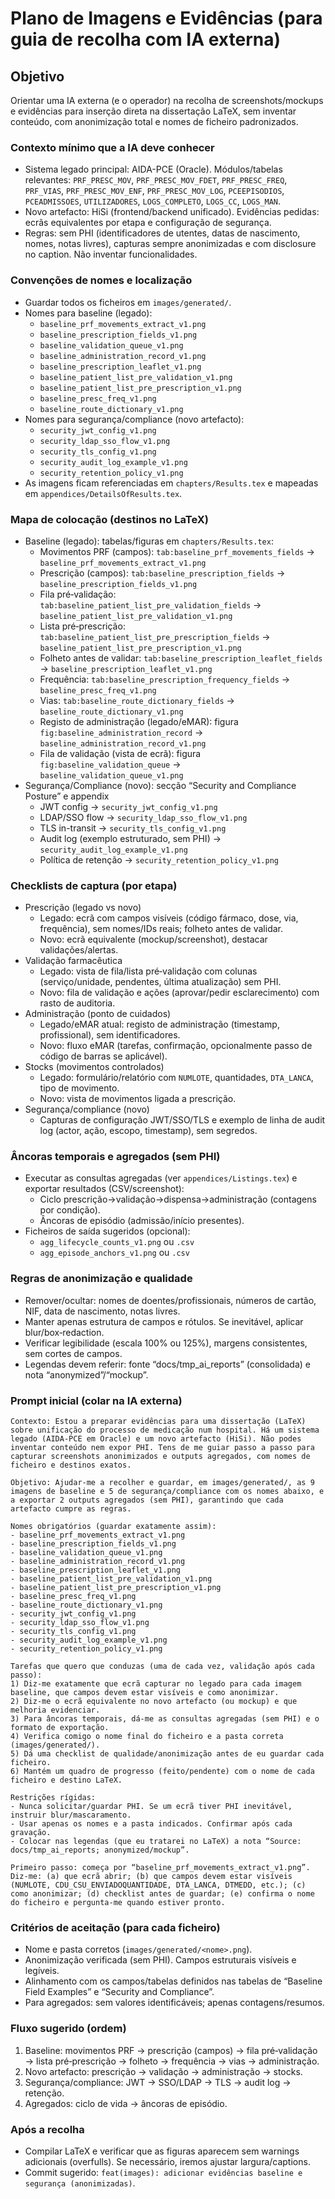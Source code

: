# Plano de Imagens e Evidências (para guia de recolha com IA externa)

## Objetivo

Orientar uma IA externa (e o operador) na recolha de screenshots/mockups e evidências para inserção direta na dissertação LaTeX, sem inventar conteúdo, com anonimização total e nomes de ficheiro padronizados.

### Contexto mínimo que a IA deve conhecer

- Sistema legado principal: AIDA-PCE (Oracle). Módulos/tabelas relevantes: `PRF_PRESC_MOV`, `PRF_PRESC_MOV_FDET`, `PRF_PRESC_FREQ`, `PRF_VIAS`, `PRF_PRESC_MOV_ENF`, `PRF_PRESC_MOV_LOG`, `PCEEPISODIOS`, `PCEADMISSOES`, `UTILIZADORES`, `LOGS_COMPLETO`, `LOGS_CC`, `LOGS_MAN`.
- Novo artefacto: HiSi (frontend/backend unificado). Evidências pedidas: ecrãs equivalentes por etapa e configuração de segurança.
- Regras: sem PHI (identificadores de utentes, datas de nascimento, nomes, notas livres), capturas sempre anonimizadas e com disclosure no caption. Não inventar funcionalidades.

### Convenções de nomes e localização

- Guardar todos os ficheiros em `images/generated/`.
- Nomes para baseline (legado):
  - `baseline_prf_movements_extract_v1.png`
  - `baseline_prescription_fields_v1.png`
  - `baseline_validation_queue_v1.png`
  - `baseline_administration_record_v1.png`
  - `baseline_prescription_leaflet_v1.png`
  - `baseline_patient_list_pre_validation_v1.png`
  - `baseline_patient_list_pre_prescription_v1.png`
  - `baseline_presc_freq_v1.png`
  - `baseline_route_dictionary_v1.png`
- Nomes para segurança/compliance (novo artefacto):
  - `security_jwt_config_v1.png`
  - `security_ldap_sso_flow_v1.png`
  - `security_tls_config_v1.png`
  - `security_audit_log_example_v1.png`
  - `security_retention_policy_v1.png`
- As imagens ficam referenciadas em `chapters/Results.tex` e mapeadas em `appendices/DetailsOfResults.tex`.

### Mapa de colocação (destinos no LaTeX)

- Baseline (legado): tabelas/figuras em `chapters/Results.tex`:
  - Movimentos PRF (campos): `tab:baseline_prf_movements_fields` → `baseline_prf_movements_extract_v1.png`
  - Prescrição (campos): `tab:baseline_prescription_fields` → `baseline_prescription_fields_v1.png`
  - Fila pré‑validação: `tab:baseline_patient_list_pre_validation_fields` → `baseline_patient_list_pre_validation_v1.png`
  - Lista pré‑prescrição: `tab:baseline_patient_list_pre_prescription_fields` → `baseline_patient_list_pre_prescription_v1.png`
  - Folheto antes de validar: `tab:baseline_prescription_leaflet_fields` → `baseline_prescription_leaflet_v1.png`
  - Frequência: `tab:baseline_prescription_frequency_fields` → `baseline_presc_freq_v1.png`
  - Vias: `tab:baseline_route_dictionary_fields` → `baseline_route_dictionary_v1.png`
  - Registo de administração (legado/eMAR): figura `fig:baseline_administration_record` → `baseline_administration_record_v1.png`
  - Fila de validação (vista de ecrã): figura `fig:baseline_validation_queue` → `baseline_validation_queue_v1.png`
- Segurança/Compliance (novo): secção “Security and Compliance Posture” e appendix
  - JWT config → `security_jwt_config_v1.png`
  - LDAP/SSO flow → `security_ldap_sso_flow_v1.png`
  - TLS in-transit → `security_tls_config_v1.png`
  - Audit log (exemplo estruturado, sem PHI) → `security_audit_log_example_v1.png`
  - Política de retenção → `security_retention_policy_v1.png`

### Checklists de captura (por etapa)

- Prescrição (legado vs novo)
  - Legado: ecrã com campos visíveis (código fármaco, dose, via, frequência), sem nomes/IDs reais; folheto antes de validar.
  - Novo: ecrã equivalente (mockup/screenshot), destacar validações/alertas.
- Validação farmacêutica
  - Legado: vista de fila/lista pré‑validação com colunas (serviço/unidade, pendentes, última atualização) sem PHI.
  - Novo: fila de validação e ações (aprovar/pedir esclarecimento) com rasto de auditoria.
- Administração (ponto de cuidados)
  - Legado/eMAR atual: registo de administração (timestamp, profissional), sem identificadores.
  - Novo: fluxo eMAR (tarefas, confirmação, opcionalmente passo de código de barras se aplicável).
- Stocks (movimentos controlados)
  - Legado: formulário/relatório com `NUMLOTE`, quantidades, `DTA_LANCA`, tipo de movimento.
  - Novo: vista de movimentos ligada a prescrição.
- Segurança/compliance (novo)
  - Capturas de configuração JWT/SSO/TLS e exemplo de linha de audit log (actor, ação, escopo, timestamp), sem segredos.

### Âncoras temporais e agregados (sem PHI)

- Executar as consultas agregadas (ver `appendices/Listings.tex`) e exportar resultados (CSV/screenshot):
  - Ciclo prescrição→validação→dispensa→administração (contagens por condição).
  - Âncoras de episódio (admissão/início presentes).
- Ficheiros de saída sugeridos (opcional):
  - `agg_lifecycle_counts_v1.png` ou `.csv`
  - `agg_episode_anchors_v1.png` ou `.csv`

### Regras de anonimização e qualidade

- Remover/ocultar: nomes de doentes/profissionais, números de cartão, NIF, data de nascimento, notas livres.
- Manter apenas estrutura de campos e rótulos. Se inevitável, aplicar blur/box‑redaction.
- Verificar legibilidade (escala 100% ou 125%), margens consistentes, sem cortes de campos.
- Legendas devem referir: fonte “docs/tmp_ai_reports” (consolidada) e nota “anonymized”/“mockup”.

### Prompt inicial (colar na IA externa)

```text
Contexto: Estou a preparar evidências para uma dissertação (LaTeX) sobre unificação do processo de medicação num hospital. Há um sistema legado (AIDA‑PCE em Oracle) e um novo artefacto (HiSi). Não podes inventar conteúdo nem expor PHI. Tens de me guiar passo a passo para capturar screenshots anonimizados e outputs agregados, com nomes de ficheiro e destinos exatos.

Objetivo: Ajudar-me a recolher e guardar, em images/generated/, as 9 imagens de baseline e 5 de segurança/compliance com os nomes abaixo, e a exportar 2 outputs agregados (sem PHI), garantindo que cada artefacto cumpre as regras.

Nomes obrigatórios (guardar exatamente assim):
- baseline_prf_movements_extract_v1.png
- baseline_prescription_fields_v1.png
- baseline_validation_queue_v1.png
- baseline_administration_record_v1.png
- baseline_prescription_leaflet_v1.png
- baseline_patient_list_pre_validation_v1.png
- baseline_patient_list_pre_prescription_v1.png
- baseline_presc_freq_v1.png
- baseline_route_dictionary_v1.png
- security_jwt_config_v1.png
- security_ldap_sso_flow_v1.png
- security_tls_config_v1.png
- security_audit_log_example_v1.png
- security_retention_policy_v1.png

Tarefas que quero que conduzas (uma de cada vez, validação após cada passo):
1) Diz-me exatamente que ecrã capturar no legado para cada imagem baseline, que campos devem estar visíveis e como anonimizar.
2) Diz-me o ecrã equivalente no novo artefacto (ou mockup) e que melhoria evidenciar.
3) Para âncoras temporais, dá-me as consultas agregadas (sem PHI) e o formato de exportação.
4) Verifica comigo o nome final do ficheiro e a pasta correta (images/generated/).
5) Dá uma checklist de qualidade/anonimização antes de eu guardar cada ficheiro.
6) Mantém um quadro de progresso (feito/pendente) com o nome de cada ficheiro e destino LaTeX.

Restrições rígidas:
- Nunca solicitar/guardar PHI. Se um ecrã tiver PHI inevitável, instruir blur/mascaramento.
- Usar apenas os nomes e a pasta indicados. Confirmar após cada gravação.
- Colocar nas legendas (que eu tratarei no LaTeX) a nota “Source: docs/tmp_ai_reports; anonymized/mockup”.

Primeiro passo: começa por “baseline_prf_movements_extract_v1.png”. Diz-me: (a) que ecrã abrir; (b) que campos devem estar visíveis (NUMLOTE, CDU_CSU_ENVIADOQUANTIDADE, DTA_LANCA, DTMEDD, etc.); (c) como anonimizar; (d) checklist antes de guardar; (e) confirma o nome do ficheiro e pergunta-me quando estiver pronto.
```

### Critérios de aceitação (para cada ficheiro)

- Nome e pasta corretos (`images/generated/<nome>.png`).
- Anonimização verificada (sem PHI). Campos estruturais visíveis e legíveis.
- Alinhamento com os campos/tabelas definidos nas tabelas de “Baseline Field Examples” e “Security and Compliance”.
- Para agregados: sem valores identificáveis; apenas contagens/resumos.

### Fluxo sugerido (ordem)

1) Baseline: movimentos PRF → prescrição (campos) → fila pré‑validação → lista pré‑prescrição → folheto → frequência → vias → administração.
2) Novo artefacto: prescrição → validação → administração → stocks.
3) Segurança/compliance: JWT → SSO/LDAP → TLS → audit log → retenção.
4) Agregados: ciclo de vida → âncoras de episódio.

### Após a recolha

- Compilar LaTeX e verificar que as figuras aparecem sem warnings adicionais (overfulls). Se necessário, iremos ajustar largura/captions.
- Commit sugerido: `feat(images): adicionar evidências baseline e segurança (anonimizadas)`.
